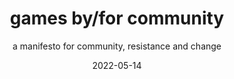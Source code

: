 ---
title: games by/for community
subtitle: a manifesto for community, resistance and change
date: 2022-05-14
description: ✎ solo developer
project_url: https://odd-hours.itch.io/games-byfor-community
featured_image: busstop.gif
accent_color: '#ff8cd5'
gallery_images:
  - busstop.gif
---